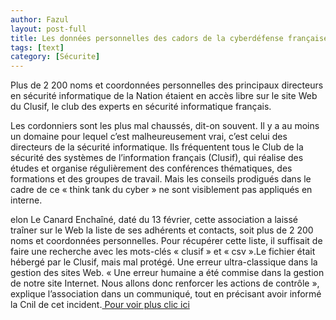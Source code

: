 ```yaml
---
author: Fazul
layout: post-full
title: Les données personnelles des cadors de la cyberdéfense française ont fuité sur la Toile 
tags: [text]
category: [Sécurite]
---
```

Plus de 2 200 noms et coordonnées personnelles des 	principaux directeurs en sécurité informatique de la Nation étaient en accès libre sur le site Web du Clusif, le club des experts en sécurité informatique français.
	
Les cordonniers sont les plus mal chaussés, dit-on 	souvent. Il y a au moins un domaine pour lequel c’est 	malheureusement vrai, c’est celui des directeurs de la 	sécurité informatique. Ils fréquentent tous le Club de la sécurité des systèmes de l’information français (Clusif), qui réalise des études et organise régulièrement des 	conférences thématiques, des formations et des groupes 	de travail. Mais les conseils prodigués dans le cadre de ce « think tank du cyber » ne sont visiblement pas appliqués en interne.
	
elon Le Canard Enchaîné, daté du 13 février, cette 	association a laissé traîner sur le Web la liste de ses adhérents et contacts, soit plus de 2 200 noms et 	coordonnées personnelles. Pour récupérer cette liste, il suffisait de faire une recherche avec les mots-clés « 	clusif » et « csv ».Le fichier était hébergé par le Clusif, mais mal protégé. Une erreur ultra-classique dans la gestion des sites Web. « Une erreur humaine a été commise dans la gestion de notre site Internet. Nous allons donc renforcer les 	actions de contrôle », explique l’association dans un 	communiqué, tout en précisant avoir informé la Cnil de cet incident.<a href="https://www.01net.com/actualites/les-donnees-personnelles-des-cadors-de-la-cyberdefense-francaise-ont-fuite-sur-la-toile-1631635.html"> Pour voir plus clic ici </a>


 


